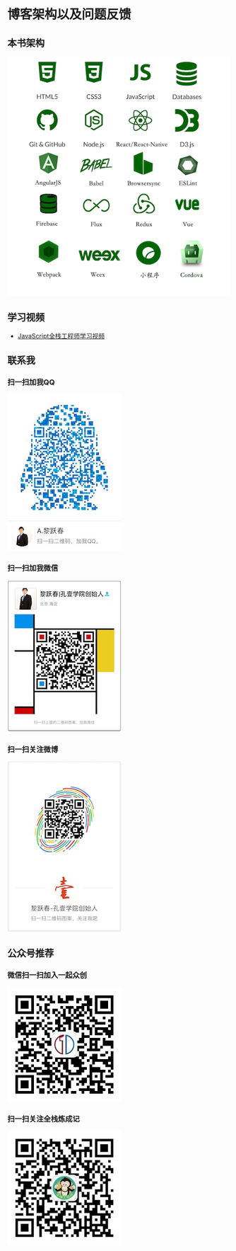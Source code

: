# 博客架构以及问题反馈

## 本书架构
[![cover](images/fullstack_course.png)](images/fullstack_course.png)

## 学习视频
- [JavaScript全栈工程师学习视频](http://kongyixueyuan.com/course/2623)

## 联系我
### 扫一扫加我QQ
[![cover](images/qq.jpg)](images/qq.jpg)
### 扫一扫加我微信
[![cover](images/weixin.jpg)](images/weixin.jpg)
### 扫一扫关注微博
[![cover](images/weibo.jpg)](images/weibo.jpg)


## 公众号推荐
### 微信扫一扫加入一起众创
[![cover](images/yiqizhongchuang.jpg)](images/yiqizhongchuang.jpg)
### 扫一扫关注全栈炼成记
[![cover](images/fullstack.jpg)](images/fullstack.jpg)


<!--### 留言
<div class="ds-thread" data-thread-key="#README" data-title="kongyixueyuan.cn" data-url="kongyixueyuan.cn"></div>

<script type="text/javascript">
	var duoshuoQuery = {short_name:"liyuechun"};
	(function() {
		var ds = document.createElement('script');
		ds.type = 'text/javascript';ds.async = true;
		ds.src = (document.location.protocol == 'https:' ? 'https:' : 'http:') + '//static.duoshuo.com/embed.js';
		ds.charset = 'UTF-8';
		(document.getElementsByTagName('head')[0]
		 || document.getElementsByTagName('body')[0]).appendChild(ds);
	})();
	</script>-->
